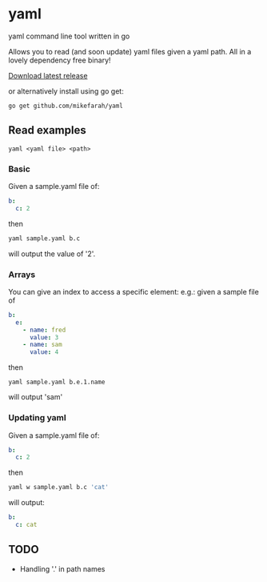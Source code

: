 # yaml
yaml command line tool written in go

Allows you to read (and soon update) yaml files given a yaml path. All in a lovely dependency free binary!

[Download latest release](https://github.com/mikefarah/yaml/releases/latest)

or alternatively install using go get:
```
go get github.com/mikefarah/yaml
```

## Read examples
```
yaml <yaml file> <path>
```

### Basic
Given a sample.yaml file of:
```yaml
b:
  c: 2
```
then
```bash
yaml sample.yaml b.c
```
will output the value of '2'.

### Arrays
You can give an index to access a specific element:
e.g.: given a sample file of
```yaml
b:
  e:
    - name: fred
      value: 3
    - name: sam
      value: 4
```
then
```
yaml sample.yaml b.e.1.name
```
will output 'sam'

### Updating yaml
Given a sample.yaml file of:
```yaml
b:
  c: 2
```
then
```bash
yaml w sample.yaml b.c 'cat'
```
will output:
```yaml
b:
  c: cat
```


## TODO
* Handling '.' in path names
